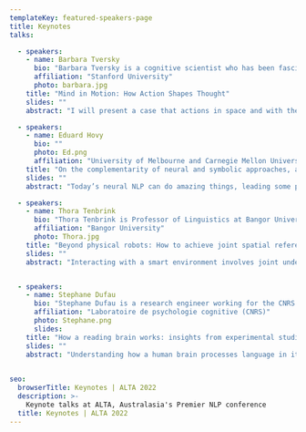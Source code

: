 ```yaml
---
templateKey: featured-speakers-page
title: Keynotes
talks:

  - speakers:
    - name: Barbara Tversky
      bio: "Barbara Tversky is a cognitive scientist who has been fascinated by memory, categorization, language, spatial thinking, event perception and cognition, diagrammatic reasoning, design, creativity. She has enjoyed collaborations with neuroscientists, computer scientists, linguists, philosophers, domain scientists, artists, and designers. She has served on many editorial boards, governing boards, conference committees, won a couple of prizes, is fellow of several societies, and served as President of the Association for Psychological Science. She has held positions, some long, some short, at the Hebrew University, University of Michigan, Stanford University, Columbia Teachers College, Malardalen University, and the Ecole Normale for Social Sciences."
      affiliation: "Stanford University"
      photo: barbara.jpg
    title: "Mind in Motion: How Action Shapes Thought"
    slides: ""
    abstract: "I will present a case that actions in space and with the things in it are the foundation of thought, not the entire edifice, but the foundation. To this end, I will bring evidence from neuroscience, from behavior, from language, and from gesture."

  - speakers:
    - name: Eduard Hovy 
      bio: ""
      photo: Ed.png
      affiliation: "University of Melbourne and Carnegie Mellon University "
    title: "On the complementarity of neural and symbolic approaches, and on how to transfer between them"
    slides: ""
    abstract: "Today’s neural NLP can do amazing things, leading some people to expect human-level performance soon. But it also fails spectacularly, in ways we find hard to predict and explain.  Is perfection just a matter of doing additional neural architecture engineering and more-advanced training to overcome these problems, or are there deeper reasons for the failures?  I argue that trying to understand the nature and reason for failures by couching the necessary operations in terms of symbolic reasoning is a good way to discover what neural networks will remain unable to do despite additional architecture engineering and training."

  - speakers:
    - name: Thora Tenbrink
      bio: "Thora Tenbrink is Professor of Linguistics at Bangor University (Wales, UK), and uses linguistic analysis to understand how people think. She is author of “Cognitive Discourse Analysis:  An Introduction” (Cambridge University Press, 2020) and 'Space, Time, and the Use of Language' (Mouton de Gruyter, 2007), has co-edited various further books on spatial language, representation, and dialogue, and published more than 40 peer-reviewed journal papers on a wide range of interdisciplinary topics. Personal professional website: http://knirb.net; t.tenbrink@bangor.ac.uk"
      affiliation: "Bangor University"
      photo: Thora.jpg
    title: "Beyond physical robots: How to achieve joint spatial reference with a smart environment"
    slides: ""
    abstract: "Interacting with a smart environment involves joint understanding of where things and people are or where they should be. Face-to-face interaction between humans, or between humans and robots, implies clearly identifiable perspectives on the environment that can be used to establish such a joint understanding. A smart environment, in contrast, is ubiquitous and thus perspective-independent. In this talk I will review the implications of this situation in terms of the challenges for establishing joint spatial reference between humans and smart systems, and present a somewhat unconventional solution as an opportunity."


  - speakers:
    - name: Stephane Dufau
      bio: "Stephane Dufau is a research engineer working for the CNRS (French National Centre for Scientific Research) in the Cognitive psychology lab in Marseille, France (UMR7290, CNRS & Aix-Marseille University). He is currently on sabbatical at Queensland Brain Institute, The University of Queensland, Australia. His main research interests include computational models of the cognitive processes involved in reading."
      affiliation: "Laboratoire de psychologie cognitive (CNRS)"
      photo: Stephane.png
      slides:
    title: "How a reading brain works: insights from experimental studies and modelling"
    slides: ""
    abstract: "Understanding how a human brain processes language in its written form has been at the heart of numerous research efforts over the last century, from the experimental works carried on in the first psychology labs to the use of modern computational models. In my talk, I will briefly review the research domain in an historical perspective and discuss the current concepts that help frame our understanding of our ability to read. I will argue that, in order to deeply represent the interaction between the core reading processes found in perception, attention, and language functions, reading is better investigated with a set of simple models rather than modelled with fully integrated neural networks. Whether computational or not, such simple models are built on basic principles like delta rule and random walks and are constrained by patterns of experimental results from both psycho- and neuro-linguistics. A series of research showcasing the method will be presented, with applications related to Natural Language Processing. More specifically, I will illustrate how text simplification has helped children with reading difficulties read better."
  

seo:
  browserTitle: Keynotes | ALTA 2022
  description: >-
    Keynote talks at ALTA, Australasia's Premier NLP conference
  title: Keynotes | ALTA 2022
---
```


